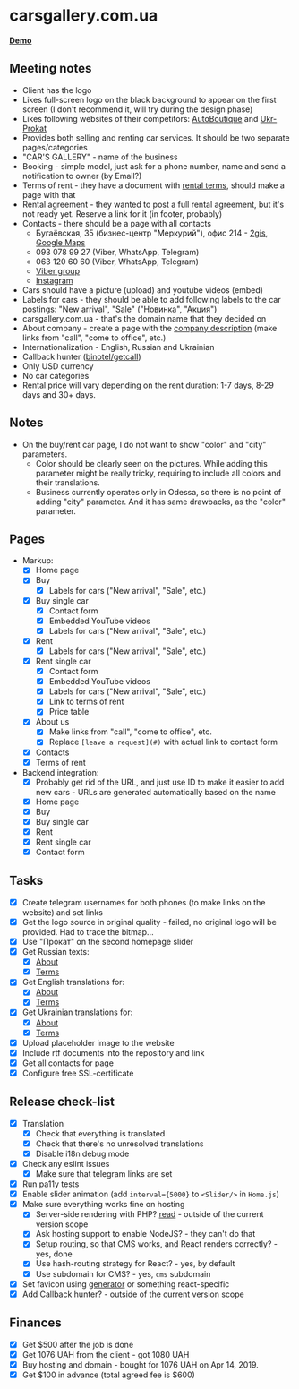# carsgallery.com.ua

**[Demo](https://carsgallery-com-ua-app.herokuapp.com/)**

## Meeting notes
- Client has the logo
- Likes full-screen logo on the black background to appear on the first screen (I don't recommend it, will try during the design phase)
- Likes following websites of their competitors: [AutoBoutique](http://autoboutique.cars.ua/) and [Ukr-Prokat](https://ukr-prokat.com/)
- Provides both selling and renting car services. It should be two separate pages/categories
- "CAR'S GALLERY" - name of the business
- Booking - simple model, just ask for a phone number, name and send a notification to owner (by Email?)
- Terms of rent - they have a document with [rental terms](pages/terms/en.md), should make a page with that
- Rental agreement - they wanted to post a full rental agreement, but it's not ready yet. Reserve a link for it (in footer, probably)
- Contacts - there should be a page with all contacts
  - Бугаёвская, 35 (бизнес-центр "Меркурий"), офис 214 - [2gis](https://2gis.ua/odessa/firm/1970853118168475), [Google Maps](https://goo.gl/maps/VSL4i5RYU3E2)
  - 093 078 99 27 (Viber, WhatsApp, Telegram)
  - 063 120 60 60 (Viber, WhatsApp, Telegram)
  - [Viber group](https://invite.viber.com/?g2=AQA5qjIlkxZcq0lM4QKoGEr1%2BS%2FFniUTJ4%2FmvXkwi4uldvW53T0IQz0%2BeLTvJ51M)
  - [Instagram](https://www.instagram.com/rent_carsgallery_od/)
- Cars should have a picture (upload) and youtube videos (embed)
- Labels for cars - they should be able to add following labels to the car postings: "New arrival", "Sale" ("Новинка", "Акция")
- carsgallery.com.ua - that's the domain name that they decided on
- About company - create a page with the [company description](pages/about/en.md) (make links from "call", "come to office", etc.)
- Internationalization - English, Russian and Ukrainian
- Callback hunter ([binotel/getcall](http://www.binotel.ua/getcall))
- Only USD currency
- No car categories
- Rental price will vary depending on the rent duration: 1-7 days, 8-29 days and 30+ days.

## Notes
- On the buy/rent car page, I do not want to show "color" and "city" parameters.
  - Color should be clearly seen on the pictures. While adding this parameter might be really tricky, requiring to include all colors and their translations.
  - Business currently operates only in Odessa, so there is no point of adding "city" parameter. And it has same drawbacks, as the "color" parameter.

## Pages
- Markup:
  - [x] Home page
  - [x] Buy
    - [x] Labels for cars ("New arrival", "Sale", etc.)
  - [x] Buy single car
    - [x] Contact form
    - [x] Embedded YouTube videos
    - [x] Labels for cars ("New arrival", "Sale", etc.)
  - [x] Rent
    - [x] Labels for cars ("New arrival", "Sale", etc.)
  - [x] Rent single car
    - [x] Contact form
    - [x] Embedded YouTube videos
    - [x] Labels for cars ("New arrival", "Sale", etc.)
    - [x] Link to terms of rent
    - [x] Price table
  - [x] About us
    - [x] Make links from "call", "come to office", etc.
    - [x] Replace `[leave a request](#)` with actual link to contact form
  - [x] Contacts
  - [x] Terms of rent
    
- Backend integration:
  - [x] Probably get rid of the URL, and just use ID to make it easier to add new cars - URLs are generated automatically based on the name
  - [x] Home page
  - [x] Buy
  - [x] Buy single car
  - [x] Rent
  - [x] Rent single car
  - [x] Contact form

## Tasks
- [x] Create telegram usernames for both phones (to make links on the website) and set links
- [x] Get the logo source in original quality - failed, no original logo will be provided. Had to trace the bitmap...
- [x] Use "Прокат" on the second homepage slider
- [x] Get Russian texts:
  - [x] [About](pages/about/ru.md)
  - [x] [Terms](pages/terms/ru.md)
- [x] Get English translations for:
  - [x] [About](pages/about/en.md)
  - [x] [Terms](pages/terms/en.md)
- [x] Get Ukrainian translations for:
  - [x] [About](pages/about/uk.md)
  - [x] [Terms](pages/terms/uk.md)
- [x] Upload placeholder image to the website
- [x] Include rtf documents into the repository and link
- [x] Get all contacts for page
- [x] Configure free SSL-certificate 

## Release check-list
- [x] Translation
  - [x] Check that everything is translated
  - [x] Check that there's no unresolved translations
  - [x] Disable i18n debug mode
- [x] Check any eslint issues
  - [x] Make sure that telegram links are set
- [x] Run pa11y tests
- [x] Enable slider animation (add `interval={5000}` to `<Slider/>` in `Home.js`)
- [x] Make sure everything works fine on hosting
  - [x] Server-side rendering with PHP? [read](https://sebastiandedeyne.com/server-side-rendering-javascript-from-php/) - outside of the current version scope
  - [x] Ask hosting support to enable NodeJS? - they can't do that
  - [x] Setup routing, so that CMS works, and React renders correctly? - yes, done
  - [x] Use hash-routing strategy for React? - yes, by default
  - [x] Use subdomain for CMS? - yes, `cms` subdomain
- [x] Set favicon using [generator](https://realfavicongenerator.net/) or something react-specific
- [x] Add Callback hunter? - outside of the current version scope

## Finances
- [x] Get $500 after the job is done
- [x] Get 1076 UAH from the client - got 1080 UAH
- [x] Buy hosting and domain - bought for 1076 UAH on Apr 14, 2019.
- [x] Get $100 in advance (total agreed fee is $600)
